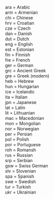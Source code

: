 ara = Arabic  
arm = Armenian  
chi = Chinese  
hrv = Croatian  
cze = Czech  
dan = Danish  
dut = Dutch  
eng = English  
est = Estonian  
fin = Finnish  
fre = French  
ger = German  
grc = Ancient Greek  
gre = Greek (modern)  
heb = Hebrew  
hun = Hungarian  
ice = Icelandic  
ita = Italian  
jpn = Japanese  
lat = Latin  
lit = Lithuanian  
mac = Macedonian  
mon = Mongolian  
nor = Norwegian  
per = Persian  
pol = Polish  
por = Portuguese  
roh = Romansh  
rus = Russian  
srp = Serbian  
gsw = Swiss German  
slv = Slovenian  
spa = Spanish  
swe = Swedish  
tur = Turkish  
ukr = Ukrainian
